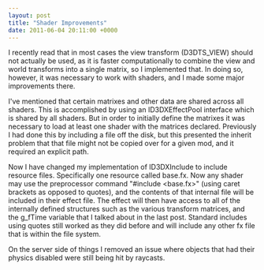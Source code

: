```yaml
---
layout: post
title: "Shader Improvements"
date: 2011-06-04 20:11:00 +0000
---
```

I recently read that in most cases the view transform (D3DTS_VIEW) should not actually be used, as it is faster computationally to combine the view and world transforms into a single matrix, so I implemented that. In doing so, however, it was necessary to work with shaders, and I made some major improvements there.

I've mentioned that certain matrixes and other data are shared across all shaders. This is accomplished by using an ID3DXEffectPool interface which is shared by all shaders. But in order to initially define the matrixes it was necessary to load at least one shader with the matrices declared. Previously I had done this by including a file off the disk, but this presented the inherit problem that that file might not be copied over for a given mod, and it required an explicit path.

Now I have changed my implementation of ID3DXInclude to include resource files. Specifically one resource called base.fx. Now any shader may use the preprocessor command "#include &lt;base.fx&gt;" (using caret brackets as opposed to quotes), and the contents of that internal file will be included in their effect file. The effect will then have access to all of the internally defined structures such as the various transform matrices, and the g_fTime variable that I talked about in the last post. Standard includes using quotes still worked as they did before and will include any other fx file that is within the file system.

On the server side of things I removed an issue where objects that had their physics disabled were still being hit by raycasts.
